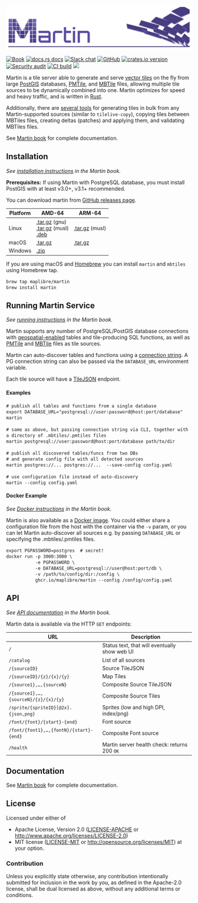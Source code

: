 [![Martin](https://raw.githubusercontent.com/maplibre/martin/main/logo.png)](https://maplibre.org/martin/)

[![Book](https://img.shields.io/badge/docs-Book-informational)](https://maplibre.org/martin)
[![docs.rs docs](https://docs.rs/martin/badge.svg)](https://docs.rs/martin)
[![Slack chat](https://img.shields.io/badge/Chat-on%20Slack-blueviolet)](https://slack.openstreetmap.us/)
[![GitHub](https://img.shields.io/badge/github-maplibre/martin-8da0cb?logo=github)](https://github.com/maplibre/martin)
[![crates.io version](https://img.shields.io/crates/v/martin.svg)](https://crates.io/crates/martin)
[![Security audit](https://github.com/maplibre/martin/workflows/Security%20audit/badge.svg)](https://github.com/maplibre/martin/security)
[![CI build](https://github.com/maplibre/martin/actions/workflows/ci.yml/badge.svg)](https://github.com/maplibre/martin/actions)
[![](https://img.shields.io/badge/Slack-%23maplibre--martin-2EB67D?logo=slack)](https://slack.openstreetmap.us/)

Martin is a tile server able to generate and serve [vector tiles](https://github.com/mapbox/vector-tile-spec) on the fly from large [PostGIS](https://github.com/postgis/postgis) databases, [PMTile](https://protomaps.com/blog/pmtiles-v3-whats-new), and [MBTile](https://github.com/mapbox/mbtiles-spec) files, allowing multiple tile sources to be dynamically combined into one. Martin optimizes for speed and heavy traffic, and is written in [Rust](https://github.com/rust-lang/rust).

Additionally, there are [several tools](https://maplibre.org/martin/tools.html) for generating tiles in bulk from any Martin-supported sources (similar to `tilelive-copy`), copying tiles between MBTiles files, creating deltas (patches) and applying them, and validating MBTiles files.

See [Martin book](https://maplibre.org/martin/) for complete documentation.

## Installation

_See [installation instructions](https://maplibre.org/martin/installation.html) in the Martin book._

**Prerequisites:** If using Martin with PostgreSQL database, you must install PostGIS with at least v3.0+, v3.1+ recommended.

You can download martin from [GitHub releases page](https://github.com/maplibre/martin/releases).

| Platform | AMD-64                                                                                           | ARM-64                              |
|----------|--------------------------------------------------------------------------------------------------|-------------------------------------|
| Linux    | [.tar.gz][rl-linux-x64] (gnu)<br>[.tar.gz][rl-linux-x64-musl] (musl)<br>[.deb][rl-linux-x64-deb] | [.tar.gz][rl-linux-a64-musl] (musl) |
| macOS    | [.tar.gz][rl-macos-x64]                                                                          | [.tar.gz][rl-macos-a64]             |
| Windows  | [.zip][rl-win64-zip]                                                                             |                                     |

[rl-linux-x64]: https://github.com/maplibre/martin/releases/latest/download/martin-x86_64-unknown-linux-gnu.tar.gz
[rl-linux-x64-musl]: https://github.com/maplibre/martin/releases/latest/download/martin-x86_64-unknown-linux-musl.tar.gz
[rl-linux-x64-deb]: https://github.com/maplibre/martin/releases/latest/download/martin-Debian-x86_64.deb
[rl-linux-a64-musl]: https://github.com/maplibre/martin/releases/latest/download/martin-aarch64-unknown-linux-musl.tar.gz
[rl-macos-x64]: https://github.com/maplibre/martin/releases/latest/download/martin-x86_64-apple-darwin.tar.gz
[rl-macos-a64]: https://github.com/maplibre/martin/releases/latest/download/martin-aarch64-apple-darwin.tar.gz
[rl-win64-zip]: https://github.com/maplibre/martin/releases/latest/download/martin-x86_64-pc-windows-msvc.zip

If you are using macOS and [Homebrew](https://brew.sh/) you can install `martin` and `mbtiles` using Homebrew tap.

```shell
brew tap maplibre/martin
brew install martin
```

## Running Martin Service

_See [running instructions](https://maplibre.org/martin/run.html) in the Martin book._

Martin supports any number of PostgreSQL/PostGIS database connections with [geospatial-enabled](https://postgis.net/docs/using_postgis_dbmanagement.html#geometry_columns) tables and tile-producing SQL functions, as well as [PMTile](https://protomaps.com/blog/pmtiles-v3-whats-new) and [MBTile](https://github.com/mapbox/mbtiles-spec) files as tile sources.

Martin can auto-discover tables and functions using a [connection string](https://maplibre.org/martin/pg-connections.html). A PG connection string can also be passed via the `DATABASE_URL` environment variable.

Each tile source will have a [TileJSON](https://github.com/mapbox/tilejson-spec) endpoint.

#### Examples

```shell
# publish all tables and functions from a single database
export DATABASE_URL="postgresql://user:password@host:port/database"
martin

# same as above, but passing connection string via CLI, together with a directory of .mbtiles/.pmtiles files
martin postgresql://user:password@host:port/database path/to/dir

# publish all discovered tables/funcs from two DBs
# and generate config file with all detected sources
martin postgres://... postgres://...  --save-config config.yaml

# use configuration file instead of auto-discovery
martin --config config.yaml
```

#### Docker Example

_See [Docker instructions](https://maplibre.org/martin/run-with-docker.html) in the Martin book._

Martin is also available as a [Docker image](https://ghcr.io/maplibre/martin). You could either share a configuration file from the host with the container via the `-v` param, or you can let Martin auto-discover all sources e.g. by passing `DATABASE_URL` or specifying the .mbtiles/.pmtiles files.

```shell
export PGPASSWORD=postgres  # secret!
docker run -p 3000:3000 \
           -e PGPASSWORD \
           -e DATABASE_URL=postgresql://user@host:port/db \
           -v /path/to/config/dir:/config \
           ghcr.io/maplibre/martin --config /config/config.yaml
```

## API

_See [API documentation](https://maplibre.org/martin/using.html) in the Martin book._

Martin data is available via the HTTP `GET` endpoints:

| URL                                     | Description                                   |
|-----------------------------------------|-----------------------------------------------|
| `/`                                     | Status text, that will eventually show web UI |
| `/catalog`                              | List of all sources                           |
| `/{sourceID}`                           | Source TileJSON                               |
| `/{sourceID}/{z}/{x}/{y}`               | Map Tiles                                     |
| `/{source1},…,{sourceN}`                | Composite Source TileJSON                     |
| `/{source1},…,{sourceN}/{z}/{x}/{y}`    | Composite Source Tiles                        |
| `/sprite/{spriteID}[@2x].{json,png}`    | Sprites (low and high DPI, index/png)         |
| `/font/{font}/{start}-{end}`            | Font source                                   |
| `/font/{font1},…,{fontN}/{start}-{end}` | Composite Font source                         |
| `/health`                               | Martin server health check: returns 200 `OK`  |

## Documentation

See [Martin book](https://maplibre.org/martin/) for complete documentation.

## License

Licensed under either of

* Apache License, Version 2.0 ([LICENSE-APACHE](LICENSE-APACHE) or <http://www.apache.org/licenses/LICENSE-2.0>)
* MIT license ([LICENSE-MIT](LICENSE-MIT) or <http://opensource.org/licenses/MIT>)
  at your option.

### Contribution

Unless you explicitly state otherwise, any contribution intentionally
submitted for inclusion in the work by you, as defined in the
Apache-2.0 license, shall be dual licensed as above, without any
additional terms or conditions.
